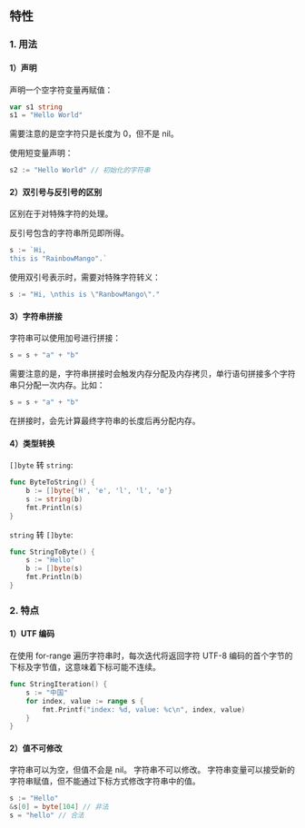 ## 特性
### 1. 用法
#### 1）声明
声明一个空字符变量再赋值：
```go
var s1 string
s1 = "Hello World"
```
需要注意的是空字符只是长度为 0，但不是 nil。

使用短变量声明：
```go
s2 := "Hello World" // 初始化的字符串
```

#### 2）双引号与反引号的区别
区别在于对特殊字符的处理。

反引号包含的字符串所见即所得。
```go
s := `Hi,
this is "RainbowMango".`
```

使用双引号表示时，需要对特殊字符转义：
```go
s := "Hi, \nthis is \"RanbowMango\"."
```

#### 3）字符串拼接
字符串可以使用加号进行拼接：
```go
s = s + "a" + "b"
```

需要注意的是，字符串拼接时会触发内存分配及内存拷贝，单行语句拼接多个字符串只分配一次内存。比如：
```go
s = s + "a" + "b"
```
在拼接时，会先计算最终字符串的长度后再分配内存。

#### 4）类型转换
`[]byte` 转 `string`:
```go
func ByteToString() {
	b := []byte{'H', 'e', 'l', 'l', 'o'}
	s := string(b)
	fmt.Println(s)
}
```

`string` 转 `[]byte`:
```go
func StringToByte() {
	s := "Hello"
	b := []byte(s)
	fmt.Println(b)
}
```

### 2. 特点
#### 1）UTF 编码
在使用 for-range 遍历字符串时，每次迭代将返回字符 UTF-8 编码的首个字节的下标及字节值，这意味着下标可能不连续。
```go
func StringIteration() {
	s := "中国"
	for index, value := range s {
		fmt.Printf("index: %d, value: %c\n", index, value)
	}
}
```

#### 2）值不可修改
字符串可以为空，但值不会是 nil。
字符串不可以修改。
字符串变量可以接受新的字符串赋值，但不能通过下标方式修改字符串中的值。
```go
s := "Hello"
&s[0] = byte[104] // 非法
s = "hello" // 合法
```